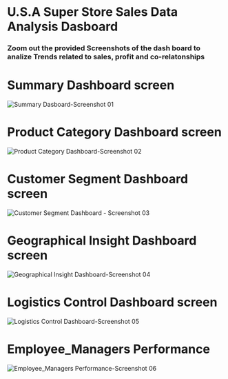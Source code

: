 # U.S.A Super Store Sales Data Analysis Dasboard 
### Zoom out the provided Screenshots of the dash board to analize Trends related to sales, profit and co-relatonships

# Summary Dashboard screen 
![Summary Dasboard-Screenshot 01](https://github.com/RoshniRanaDS/Excel-Dashboard/assets/161755928/9976cfae-a3c1-456f-8aed-58575f70f5f8)
#
# Product Category Dashboard screen 
![Product Category Dashboard-Screenshot 02](https://github.com/RoshniRanaDS/Excel-Dashboard/assets/161755928/26ee9b01-c52a-4835-a000-adf1f740498f)
#
# Customer Segment Dashboard screen
![Customer Segment Dashboard - Screenshot 03](https://github.com/RoshniRanaDS/Excel-Dashboard/assets/161755928/82afd1dc-ba22-40f9-8edb-6bd52e5d6ee7)
#
# Geographical Insight Dashboard screen 
![Geographical Insight Dashboard-Screenshot 04](https://github.com/RoshniRanaDS/Excel-Dashboard/assets/161755928/c7d4df75-8a72-466e-8109-e7886b150cf5)
#
# Logistics Control Dashboard screen
![Logistics Control Dashboard-Screenshot 05](https://github.com/RoshniRanaDS/Excel-Dashboard/assets/161755928/058e1f2d-79c6-4cf8-ad27-7af1d3e34897)
# 
# Employee_Managers Performance
![Employee_Managers Performance-Screenshot 06](https://github.com/RoshniRanaDS/Excel-Dashboard/assets/161755928/ff9699ec-9434-4d22-a8f2-8d563c92f0af)



